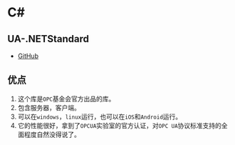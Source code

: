 # C#

## UA-.NETStandard

* [GitHub](https://github.com/OPCFoundation/UA-.NETStandard)

## 优点

1. 这个库是`OPC`基金会官方出品的库。
2. 包含服务器，客户端。
3. 可以在`windows`，`linux`运行，也可以在`iOS`和`Android`运行。
4. 它的性能很好，拿到了`OPCUA`实验室的官方认证，对`OPC UA`协议标准支持的全面程度自然没得说了。
